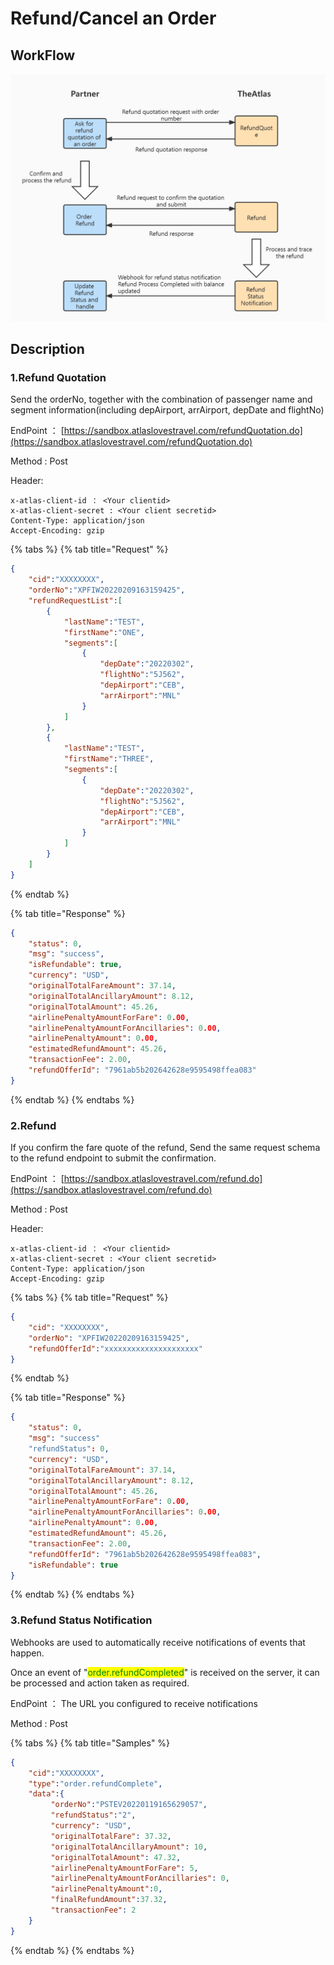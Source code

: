 # Refund/Cancel an Order

## WorkFlow

![](<../../../.gitbook/assets/Refund Process (3).jpg>)

## Description

### 1.Refund Quotation

Send the orderNo, together with the combination of passenger name and segment information(including depAirport, arrAirport, depDate and flightNo)

EndPoint ：  [https://sandbox.atlaslovestravel.com/refundQuotation.do](https://sandbox.atlaslovestravel.com/refundQuotation.do)

Method : Post

Header:

```
x-atlas-client-id ： <Your clientid>
x-atlas-client-secret : <Your client secretid>
Content-Type: application/json
Accept-Encoding: gzip
```

{% tabs %}
{% tab title="Request" %}
```json
{
    "cid":"XXXXXXXX",
    "orderNo":"XPFIW20220209163159425",
    "refundRequestList":[
        {
            "lastName":"TEST",
            "firstName":"ONE",
            "segments":[
                {
                    "depDate":"20220302",
                    "flightNo":"5J562",
                    "depAirport":"CEB",
                    "arrAirport":"MNL"
                }
            ]
        },
        {
            "lastName":"TEST",
            "firstName":"THREE",
            "segments":[
                {
                    "depDate":"20220302",
                    "flightNo":"5J562",
                    "depAirport":"CEB",
                    "arrAirport":"MNL"
                }
            ]
        }
    ]
}
```
{% endtab %}

{% tab title="Response" %}
```json
{
    "status": 0,
    "msg": "success",
    "isRefundable": true,
    "currency": "USD",
    "originalTotalFareAmount": 37.14,
    "originalTotalAncillaryAmount": 8.12,
    "originalTotalAmount": 45.26,
    "airlinePenaltyAmountForFare": 0.00,
    "airlinePenaltyAmountForAncillaries": 0.00,
    "airlinePenaltyAmount": 0.00,
    "estimatedRefundAmount": 45.26,
    "transactionFee": 2.00,
    "refundOfferId": "7961ab5b202642628e9595498ffea083"   
}
```
{% endtab %}
{% endtabs %}

### 2.Refund

If you confirm the fare quote of the refund, Send the same request schema to the refund endpoint to submit the confirmation.

EndPoint ：  [https://sandbox.atlaslovestravel.com/refund.do](https://sandbox.atlaslovestravel.com/refund.do)

Method : Post

Header:

```
x-atlas-client-id ： <Your clientid>
x-atlas-client-secret : <Your client secretid>
Content-Type: application/json
Accept-Encoding: gzip
```

{% tabs %}
{% tab title="Request" %}
```json
{
    "cid": "XXXXXXXX",
    "orderNo": "XPFIW20220209163159425",
    "refundOfferId":"xxxxxxxxxxxxxxxxxxxxx"
}
```
{% endtab %}

{% tab title="Response" %}
```json
{
    "status": 0,
    "msg": "success"
    "refundStatus": 0,
    "currency": "USD",
    "originalTotalFareAmount": 37.14,
    "originalTotalAncillaryAmount": 8.12,
    "originalTotalAmount": 45.26,
    "airlinePenaltyAmountForFare": 0.00,
    "airlinePenaltyAmountForAncillaries": 0.00,
    "airlinePenaltyAmount": 0.00,
    "estimatedRefundAmount": 45.26,
    "transactionFee": 2.00,
    "refundOfferId": "7961ab5b202642628e9595498ffea083",
    "isRefundable": true   
}
```
{% endtab %}
{% endtabs %}

### 3.Refund Status Notification

Webhooks are used to automatically receive notifications of events that happen.&#x20;

Once an event of "<mark style="color:green;">order.refundCompleted</mark>" is received on the server, it can be processed and action taken as required.

EndPoint ： The URL you configured to receive notifications&#x20;

Method : Post

{% tabs %}
{% tab title="Samples" %}
```json
{
    "cid":"XXXXXXXX",
    "type":"order.refundComplete",
    "data":{
         "orderNo":"PSTEV20220119165629057",
         "refundStatus":"2",
         "currency": "USD",
         "originalTotalFare": 37.32,
         "originalTotalAncillaryAmount": 10,
         "originalTotalAmount": 47.32,
         "airlinePenaltyAmountForFare": 5,
         "airlinePenaltyAmountForAncillaries": 0,
         "airlinePenaltyAmount":0,
         "finalRefundAmount":37.32,
         "transactionFee": 2
    }
}    
```
{% endtab %}
{% endtabs %}

